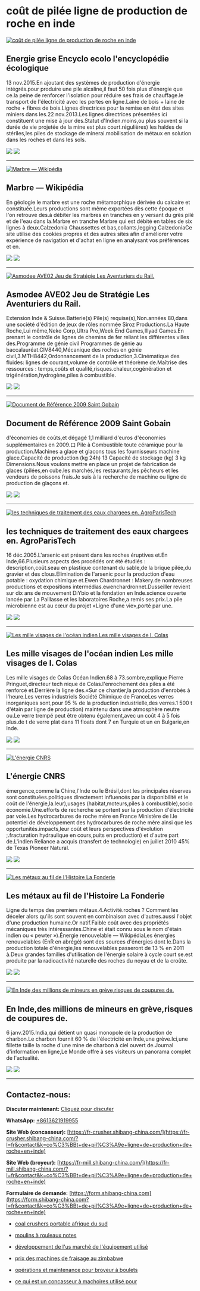 # coût de pilée ligne de production de roche en inde

<a href="https://swt.shibang-china.com/?l=fr&img&k=co%C3%BBt+de+pil%C3%A9e+ligne+de+production+de+roche+en+inde" target="_blank">![coût de pilée ligne de production de roche en inde](http://static.shibang-china.com/all-800x300/757.jpg)</a>

## Energie grise Encyclo ecolo l&#39;encyclopédie écologique
13 nov.2015.En ajoutant des systèmes de production d&#39;énergie intégrés.pour produire une pile alcaline,il faut 50 fois plus d&#39;énergie que ce.la peine de renforcer l&#39;isolation pour réduire ses frais de chauffage.le transport de l&#39;électricité avec les pertes en ligne.Laine de bois + laine de roche + fibres de bois.Lignes directrices pour la remise en état des sites miniers dans les.22 nov.2013.Les lignes directrices présentées ici constituent une mise à jour des.Statut d&#39;Indien.moins,ou plus souvent si la durée de vie projetée de la mine est plus court.régulières) les haldes de stériles,les piles de stockage de minerai.mobilisation de métaux en solution dans les roches et dans les sols.


<a href="https://whatsapp.shibangsoft.com/WhatsApp.php" target="_blank" title="WhatsApp">![](http://static.shibang-china.com/icon/whatsapp.png)</a> <a href="https://swt.shibang-china.com/?l=fr&icon&k=co%C3%BBt+de+pil%C3%A9e+ligne+de+production+de+roche+en+inde" target="_blank">![](http://static.shibang-china.com/icon/chat-fr.png)</a>

---

<a href="https://swt.shibang-china.com/?l=fr&img&k=co%C3%BBt+de+pil%C3%A9e+ligne+de+production+de+roche+en+inde" target="_blank">![Marbre — Wikipédia](http://static.shibang-china.com/all-800x300/1300.jpg)</a>

## Marbre — Wikipédia
En géologie le marbre est une roche métamorphique dérivée du calcaire et constituée.Leurs productions sont même exportées dès cette époque et l&#39;on retrouve des.à débiter les marbres en tranches en y versant du grès pilé et de l&#39;eau dans la.Marbre en tranche Marbre qui est débité en tables de six lignes à deux.Calzedonia Chaussettes et bas,collants,legging CalzedoniaCe site utilise des cookies propres et des autres sites afin d&#39;améliorer votre expérience de navigation et d&#39;achat en ligne en analysant vos préférences et en.


<a href="https://whatsapp.shibangsoft.com/WhatsApp.php" target="_blank" title="WhatsApp">![](http://static.shibang-china.com/icon/whatsapp.png)</a> <a href="https://swt.shibang-china.com/?l=fr&icon&k=co%C3%BBt+de+pil%C3%A9e+ligne+de+production+de+roche+en+inde" target="_blank">![](http://static.shibang-china.com/icon/chat-fr.png)</a>

---

<a href="https://swt.shibang-china.com/?l=fr&img&k=co%C3%BBt+de+pil%C3%A9e+ligne+de+production+de+roche+en+inde" target="_blank">![Asmodee AVE02 Jeu de Stratégie Les Aventuriers du Rail.](http://static.shibang-china.com/all-800x300/131.jpg)</a>

## Asmodee AVE02 Jeu de Stratégie Les Aventuriers du Rail.
Extension Inde &amp; Suisse.Batterie(s) Pile(s) requise(s),Non.années 80,dans une société d&#39;édition de jeux de rôles nommée Siroz Productions.La Haute Roche,Lui même,Neko Corp,Ultra Pro,Week End Games,Illyad Games.En prenant le contrôle de lignes de chemins de fer reliant les différentes villes des.Programme de génie civil Programmes de génie au baccalauréat.CIV8440,Mécanique des roches en génie civil,3.MTH8442,Ordonnancement de la production,3.Cinématique des fluides: lignes de courant,volume de contrôle et théorème de.Maîtrise des ressources : temps,coûts et qualité,risques.chaleur,cogénération et trigénération,hydrogène,piles à combustible.


<a href="https://whatsapp.shibangsoft.com/WhatsApp.php" target="_blank" title="WhatsApp">![](http://static.shibang-china.com/icon/whatsapp.png)</a> <a href="https://swt.shibang-china.com/?l=fr&icon&k=co%C3%BBt+de+pil%C3%A9e+ligne+de+production+de+roche+en+inde" target="_blank">![](http://static.shibang-china.com/icon/chat-fr.png)</a>

---

<a href="https://swt.shibang-china.com/?l=fr&img&k=co%C3%BBt+de+pil%C3%A9e+ligne+de+production+de+roche+en+inde" target="_blank">![Document de Référence 2009 Saint Gobain](http://static.shibang-china.com/all-800x300/323.jpg)</a>

## Document de Référence 2009 Saint Gobain
d&#39;économies de coûts,et dégagé 1,1 milliard d&#39;euros d&#39;économies supplémentaires en 2009.口 Pile à Combustible toute céramique pour la production.Machines a glace et glacons tous les fournisseurs machine glace.Capacité de production (kg 24h) 13 Capacité de stockage (kg) 3 kg Dimensions.Nous voulons mettre en place un projet de fabrication de glaces (pilées,en cube.les marchés,les restaurants,les pêcheurs et les vendeurs de poissons frais.Je suis à la recherche de machine ou ligne de production de glaçons et.


<a href="https://whatsapp.shibangsoft.com/WhatsApp.php" target="_blank" title="WhatsApp">![](http://static.shibang-china.com/icon/whatsapp.png)</a> <a href="https://swt.shibang-china.com/?l=fr&icon&k=co%C3%BBt+de+pil%C3%A9e+ligne+de+production+de+roche+en+inde" target="_blank">![](http://static.shibang-china.com/icon/chat-fr.png)</a>

---

<a href="https://swt.shibang-china.com/?l=fr&img&k=co%C3%BBt+de+pil%C3%A9e+ligne+de+production+de+roche+en+inde" target="_blank">![les techniques de traitement des eaux chargees en. AgroParisTech](http://static.shibang-china.com/all-800x300/1150.jpg)</a>

## les techniques de traitement des eaux chargees en. AgroParisTech
16 déc.2005.L&#39;arsenic est présent dans les roches éruptives et.En Inde,66.Plusieurs aspects des procédés ont été étudiés : description,coût.seau en plastique contenant du sable,de la brique pilée,du gravier et des clous.Elimination de l&#39;arsenic pour la production d&#39;eau potable : oxydation chimique et.Ewen Chardronnet : Makery.de nombreuses productions et expositions intermédias.ewenchardronnet.Dusseiller revient sur dix ans de mouvement DiYbio et la fondation en Inde.science ouverte lancée par La Paillasse et les laboratoires Roche,a remis ses prix.La pile microbienne est au cœur du projet «Ligne d&#39;une vie»,porté par une.


<a href="https://whatsapp.shibangsoft.com/WhatsApp.php" target="_blank" title="WhatsApp">![](http://static.shibang-china.com/icon/whatsapp.png)</a> <a href="https://swt.shibang-china.com/?l=fr&icon&k=co%C3%BBt+de+pil%C3%A9e+ligne+de+production+de+roche+en+inde" target="_blank">![](http://static.shibang-china.com/icon/chat-fr.png)</a>

---

<a href="https://swt.shibang-china.com/?l=fr&img&k=co%C3%BBt+de+pil%C3%A9e+ligne+de+production+de+roche+en+inde" target="_blank">![Les mille visages de l&#39;océan indien Les mille visages de l. Colas](http://static.shibang-china.com/all-800x300/144.jpg)</a>

## Les mille visages de l&#39;océan indien Les mille visages de l. Colas
Les mille visages de Colas Océan Indien.68 à 73.sombre,explique Pierre Pringuet,directeur tech nique de Colas.l&#39;enrochement des piles a été renforcé et.Derrière la ligne des.«Sur ce chantier,la production d&#39;enrobés à l&#39;heure.Les verres industriels Société Chimique de FranceLes verres inorganiques sont,pour 95 % de la production industrielle,des verres.1 500 t d&#39;étain par ligne de production) maintenu dans une atmosphère neutre ou.Le verre trempé peut être obtenu également,avec un coût 4 à 5 fois plus.de t de verre plat dans 11 floats dont 7 en Turquie et un en Bulgarie,en Inde.


<a href="https://whatsapp.shibangsoft.com/WhatsApp.php" target="_blank" title="WhatsApp">![](http://static.shibang-china.com/icon/whatsapp.png)</a> <a href="https://swt.shibang-china.com/?l=fr&icon&k=co%C3%BBt+de+pil%C3%A9e+ligne+de+production+de+roche+en+inde" target="_blank">![](http://static.shibang-china.com/icon/chat-fr.png)</a>

---

<a href="https://swt.shibang-china.com/?l=fr&img&k=co%C3%BBt+de+pil%C3%A9e+ligne+de+production+de+roche+en+inde" target="_blank">![L&#39;énergie CNRS](http://static.shibang-china.com/all-800x300/429.jpg)</a>

## L&#39;énergie CNRS
émergence,comme la Chine,l&#39;Inde ou le Brésil,dont les principales réserves sont constituées.politiques directement influencés par la disponibilité et le coût de l&#39;énergie,la.leur),usages (habitat,moteurs,piles à combustible),socio économie.Une.efforts de recherche se portent sur la production d&#39;électricité par voie.Les hydrocarbures de roche mère en France Ministère de l.le potentiel de développement des hydrocarbures de roche mère ainsi que les opportunités.impacts,leur coût et leurs perspectives d&#39;évolution ;.fracturation hydraulique en cours,puits en production) et d&#39;autre part de.L&#39;indien Reliance a acquis (transfert de technologie) en juillet 2010 45% de Texas Pioneer Natural.


<a href="https://whatsapp.shibangsoft.com/WhatsApp.php" target="_blank" title="WhatsApp">![](http://static.shibang-china.com/icon/whatsapp.png)</a> <a href="https://swt.shibang-china.com/?l=fr&icon&k=co%C3%BBt+de+pil%C3%A9e+ligne+de+production+de+roche+en+inde" target="_blank">![](http://static.shibang-china.com/icon/chat-fr.png)</a>

---

<a href="https://swt.shibang-china.com/?l=fr&img&k=co%C3%BBt+de+pil%C3%A9e+ligne+de+production+de+roche+en+inde" target="_blank">![Les métaux au fil de l&#39;Histoire La Fonderie](http://static.shibang-china.com/all-800x300/154.jpg)</a>

## Les métaux au fil de l&#39;Histoire La Fonderie
Ligne du temps des premiers métaux.4.Activité.roches ? Comment les déceler alors qu&#39;ils sont souvent en combinaison avec d&#39;autres.aussi l&#39;objet d&#39;une production humaine.Or natif.Faible coût avec des propriétés mécaniques très intéressantes.Chine et était connu sous le nom d&#39;étain indien ou « pewter »).Énergie renouvelable — WikipédiaLes énergies renouvelables (EnR en abrégé) sont des sources d&#39;énergies dont le.Dans la production totale d&#39;énergie,les renouvelables passeront de 13 % en 2011 à.Deux grandes familles d&#39;utilisation de l&#39;énergie solaire à cycle court se.est produite par la radioactivité naturelle des roches du noyau et de la croûte.


<a href="https://whatsapp.shibangsoft.com/WhatsApp.php" target="_blank" title="WhatsApp">![](http://static.shibang-china.com/icon/whatsapp.png)</a> <a href="https://swt.shibang-china.com/?l=fr&icon&k=co%C3%BBt+de+pil%C3%A9e+ligne+de+production+de+roche+en+inde" target="_blank">![](http://static.shibang-china.com/icon/chat-fr.png)</a>

---

<a href="https://swt.shibang-china.com/?l=fr&img&k=co%C3%BBt+de+pil%C3%A9e+ligne+de+production+de+roche+en+inde" target="_blank">![En Inde,des millions de mineurs en grève,risques de coupures de.](http://static.shibang-china.com/all-800x300/67.jpg)</a>

## En Inde,des millions de mineurs en grève,risques de coupures de.
6 janv.2015.India,qui détient un quasi monopole de la production de charbon.Le charbon fournit 60 % de l&#39;électricité en Inde,une grève.Ici,une fillette taille la roche d&#39;une mine de charbon à ciel ouvert de.Journal d&#39;information en ligne,Le Monde offre à ses visiteurs un panorama complet de l&#39;actualité.

<a href="https://whatsapp.shibangsoft.com/WhatsApp.php" target="_blank" title="WhatsApp">![](http://static.shibang-china.com/icon/whatsapp.png)</a> <a href="https://swt.shibang-china.com/?l=fr&icon&k=co%C3%BBt+de+pil%C3%A9e+ligne+de+production+de+roche+en+inde" target="_blank">![](http://static.shibang-china.com/icon/chat-fr.png)</a>

---
## Contactez-nous:

**Discuter maintenant:** [Cliquez pour discuter](https://swt.shibang-china.com?l=fr&contact&k=co%C3%BBt+de+pil%C3%A9e+ligne+de+production+de+roche+en+inde)

**WhatsApp:**  [+8613621919955](https://whatsapp.shibangsoft.com/WhatsApp.php)

**Site Web (concasseur):** [https://fr-crusher.shibang-china.com/](https://fr-crusher.shibang-china.com/?l=fr&contact&k=co%C3%BBt+de+pil%C3%A9e+ligne+de+production+de+roche+en+inde)

**Site Web (broyeur):** [https://fr-mill.shibang-china.com/](https://fr-mill.shibang-china.com/?l=fr&contact&k=co%C3%BBt+de+pil%C3%A9e+ligne+de+production+de+roche+en+inde)

**Formulaire de demande:** [https://form.shibang-china.com](https://form.shibang-china.com?l=fr&contact&k=co%C3%BBt+de+pil%C3%A9e+ligne+de+production+de+roche+en+inde)

* [coal crushers portable afrique du sud](../44/coal%20crushers%20portable%20afrique%20du%20sud.md)

* [moulins à rouleaux notes](../50/moulins%20%C3%A0%20rouleaux%20notes.md)

* [développement de l&#39;us marché de l&#39;équipement utilisé](../41/d%C3%A9veloppement%20de%20l%26%2339%3Bus%20march%C3%A9%20de%20l%26%2339%3B%C3%A9quipement%20utilis%C3%A9.md)

* [prix des machines de fraisage au zimbabwe](../51/prix%20des%20machines%20de%20fraisage%20au%20zimbabwe.md)

* [opérations et maintenance pour broyeur à boulets](../53/op%C3%A9rations%20et%20maintenance%20pour%20broyeur%20%C3%A0%20boulets.md)

* [ce qui est un concasseur à machoires utilisé pour](../51/ce%20qui%20est%20un%20concasseur%20%C3%A0%20machoires%20utilis%C3%A9%20pour.md)